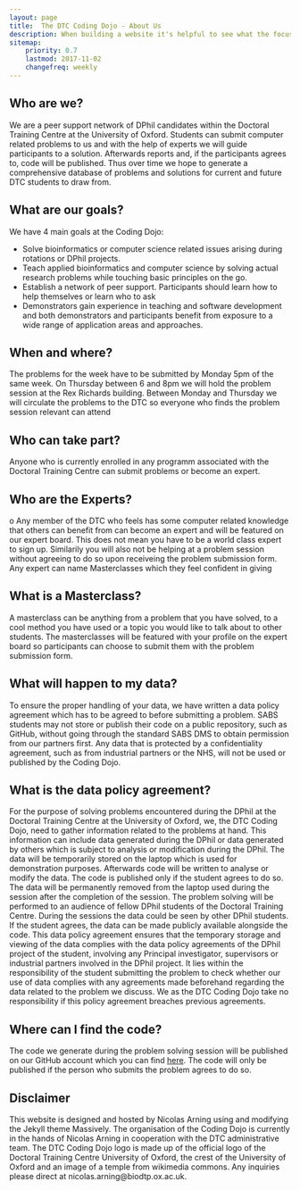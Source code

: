 ```yaml
---
layout: page
title:  The DTC Coding Dojo - About Us
description: When building a website it's helpful to see what the focus of your site is. This page is an example of how to show a website's focus.
sitemap:
    priority: 0.7
    lastmod: 2017-11-02
    changefreq: weekly
---
```

## Who are we?
<div class="box">
  <p>
We are a peer support network of DPhil candidates within the Doctoral Training Centre at the University of Oxford. Students can submit computer related problems to us and with the help of experts we will guide participants to a solution. Afterwards reports and, if the participants agrees to, code will be published. Thus over time we hope to generate a comprehensive database of problems and solutions for current and future DTC students to draw from.
</p>
</div>


## What are our goals?
<div class="box">
  <p>
We have 4 main goals at the Coding Dojo:
<ul>
<li> Solve bioinformatics or computer science related issues arising during rotations or DPhil projects. </li>
<li> Teach applied bioinformatics and computer science by solving actual research problems while touching basic principles on the go. </li>
<li> Establish a network of peer support. Participants should learn how to help themselves or learn who to ask </li>
<li> Demonstrators gain experience in teaching and software development and both demonstrators and participants benefit from exposure to a wide range of application areas and approaches. </li>
</ul>



</p>
</div>


## When and where?
<div class="box">
  <p>
The problems for the week have to be submitted by Monday 5pm of the same week. On Thursday between 6 and 8pm we will hold the problem session at the Rex Richards building. Between Monday and Thursday we will circulate the problems to the DTC so everyone who finds the problem session relevant can attend </p>
</div>



## Who can take part?
<div class="box">
  <p>
Anyone who is currently enrolled in any programm associated with the Doctoral Training Centre can submit problems or become an expert.
</p>
</div>



## Who are the Experts?
<div class="box">
  <p>o
Any member of the DTC who feels has some computer related knowledge that others can benefit from can become an expert and will be featured on our expert board. This does not mean you have to be a world class expert to sign up. Similarily you will also not be helping at a problem session without agreeing to do so upon receiveing the problem submission form. Any expert can name Masterclasses which they feel confident in giving
</p>
</div>

## What is a Masterclass?
<div class="box">
  <p>
A masterclass can be anything from a problem that you have solved, to a cool method you have used or a topic you would like to talk about to other students. The masterclasses will be featured with your profile on the expert board so participants can choose to submit them with the problem submission form.
</p>
</div>

## What will happen to my data?
<div class="box">
  <p>
To ensure the proper handling of your data, we have written a data policy agreement which has to be agreed to before submitting a problem. SABS students may not store or publish their code on a public repository, such as GitHub, without going through the standard SABS DMS to obtain permission from our partners first.  Any data that is protected by a confidentiality agreement, such as from industrial partners or the NHS,  will not be used or published by the Coding Dojo.
</p>
</div>

## What is the data policy agreement?
<div class="box">
  <p>
For the purpose of solving problems encountered during the DPhil at the Doctoral Training Centre at the University of Oxford, we, the DTC Coding Dojo, need to gather information related to the problems at hand. This information can include data generated during the DPhil or data generated by others which is subject to analysis or modification during the DPhil. The data will be temporarily stored on the laptop which is used for demonstration purposes. Afterwards code will be written to analyse or modify the data. The code is published only if the student agrees to do so. The data will be permanently removed from the laptop used during the session after the completion of the session. The problem solving will be performed to an audience of fellow DPhil students of the Doctoral Training Centre. During the sessions the data could be seen by other DPhil students. If the student agrees, the data can be made publicly available alongside the code. This data policy agreement ensures that the temporary storage and viewing of the data complies with the data policy agreements of the DPhil project of the student, involving any Principal investigator, supervisors or industrial partners involved in the DPhil project. It lies within the responsibility of the student submitting the problem to check whether our use of data complies with any agreements made beforehand regarding the data related to the problem we discuss. We as the DTC Coding Dojo take no responsibility if this policy agreement breaches previous agreements. 
</p>
</div>


## Where can I find the code?
<div class="box">
  <p>
The code we generate during the problem solving session will be published on our GitHub account which you can find  <a href="https://github.com/dtc-coding-dojo">here</a>. The code will only be published if the person who submits the problem agrees to do so.
</p>
</div>

## Disclaimer
<div class="box">
  <p>
This website is designed and hosted by Nicolas Arning using and modifying the Jekyll theme Massively. The organisation of the Coding Dojo is currently in the hands of Nicolas Arning in cooperation with the DTC administrative team. The DTC Coding Dojo logo is made up of the official logo of the Doctoral Training Centre University of Oxford, the crest of the University of Oxford and an image of a temple from wikimedia commons. Any inquiries please direct at nicolas.arning@biodtp.ox.ac.uk.
</p>
</div>